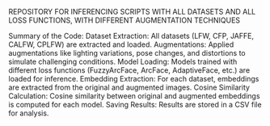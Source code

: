 REPOSITORY FOR INFERENCING SCRIPTS WITH ALL DATASETS AND ALL LOSS FUNCTIONS, WITH DIFFERENT AUGMENTATION TECHNIQUES

Summary of the Code:
Dataset Extraction: All datasets (LFW, CFP, JAFFE, CALFW, CPLFW) are extracted and loaded.
Augmentations: Applied augmentations like lighting variations, pose changes, and distortions to simulate challenging conditions.
Model Loading: Models trained with different loss functions (FuzzyArcFace, ArcFace, AdaptiveFace, etc.) are loaded for inference.
Embedding Extraction: For each dataset, embeddings are extracted from the original and augmented images.
Cosine Similarity Calculation: Cosine similarity between original and augmented embeddings is computed for each model.
Saving Results: Results are stored in a CSV file for analysis.
